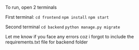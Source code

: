 To run, open 2 terminals

First terminal:
`cd frontend`
`npm install`
`npm start`

Second terminal
`cd backend`
`python manage.py migrate`

Let me know if you face any errors coz i forgot to include the requirements.txt file for backend folder 
